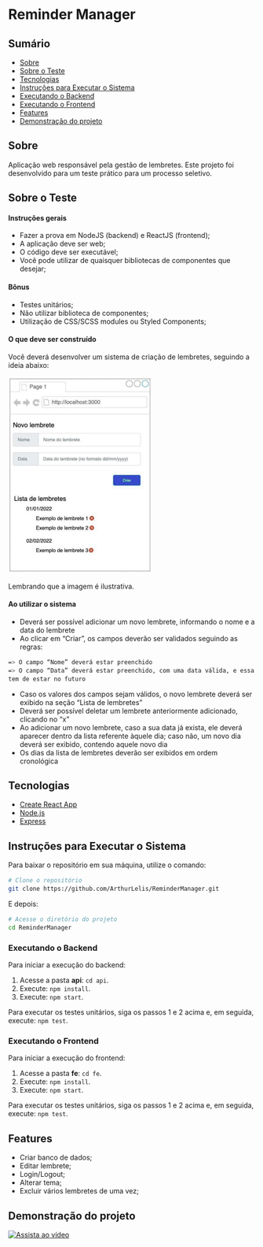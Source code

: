 # Reminder Manager

## Sumário

- [Sobre](#sobre)
- [Sobre o Teste](#sobre-o-teste)
- [Tecnologias](#tecnologias)
- [Instruções para Executar o Sistema](#instruções-para-executar-o-sistema)
- [Executando o Backend](#executando-o-backend)
- [Executando o Frontend](#executando-o-frontend)
- [Features](#Features)
- [Demonstração do projeto](#demonstração-do-projeto)

## Sobre

Aplicação web responsável pela gestão de lembretes. Este projeto foi desenvolvido para um teste prático para um processo seletivo.

## Sobre o Teste

#### Instruções gerais

- Fazer a prova em NodeJS (backend) e ReactJS (frontend);
- A aplicação deve ser web;
- O código deve ser executável;
- Você pode utilizar de quaisquer bibliotecas de componentes que desejar;

#### Bônus

- Testes unitários;
- Não utilizar biblioteca de componentes;
- Utilização de CSS/SCSS modules ou Styled Components;

#### O que deve ser construído

Você deverá desenvolver um sistema de criação de lembretes, seguindo a ideia abaixo:

![Demonstração do Projeto](./fe/src/assets/images/image.png)

Lembrando que a imagem é ilustrativa.

#### Ao utilizar o sistema

- Deverá ser possível adicionar um novo lembrete, informando o nome e a data do lembrete
- Ao clicar em “Criar”, os campos deverão ser validados seguindo as regras:
```bash
=> O campo “Nome” deverá estar preenchido
=> O campo “Data” deverá estar preenchido, com uma data válida, e essa data
tem de estar no futuro
```
- Caso os valores dos campos sejam válidos, o novo lembrete deverá ser exibido na seção “Lista de lembretes”
- Deverá ser possível deletar um lembrete anteriormente adicionado, clicando no “x”
- Ao adicionar um novo lembrete, caso a sua data já exista, ele deverá aparecer dentro da lista referente àquele dia; caso não, um novo dia deverá ser exibido, contendo aquele novo dia
- Os dias da lista de lembretes deverão ser exibidos em ordem cronológica

## Tecnologias

- [Create React App](https://create-react-app.dev/)
- [Node.js](https://nodejs.org/)
- [Express](https://expressjs.com/)

## Instruções para Executar o Sistema

Para baixar o repositório em sua máquina, utilize o comando:

```bash
# Clone o repositório
git clone https://github.com/ArthurLelis/ReminderManager.git
```

E depois:

```bash
# Acesse o diretório do projeto
cd ReminderManager
```

### Executando o Backend

Para iniciar a execução do backend:

1.  Acesse a pasta **api**: `cd api`.
2.  Execute: `npm install`.
3.  Execute: `npm start`.

Para executar os testes unitários, siga os passos 1 e 2 acima e, em seguida, execute: `npm test`.

### Executando o Frontend

Para iniciar a execução do frontend:

1.  Acesse a pasta **fe**: `cd fe`.
2.  Execute: `npm install`.
3.  Execute: `npm start`.

Para executar os testes unitários, siga os passos 1 e 2 acima e, em seguida, execute: `npm test`.

## Features
- Criar banco de dados;
- Editar lembrete;
- Login/Logout;
- Alterar tema;
- Excluir vários lembretes de uma vez;

## Demonstração do projeto

[![Assista ao vídeo](https://img.youtube.com/vi/L1kKDZL6ky4/maxresdefault.jpg)](https://www.youtube.com/embed/L1kKDZL6ky4?si=HWu7i8dHiDIto_wv)
